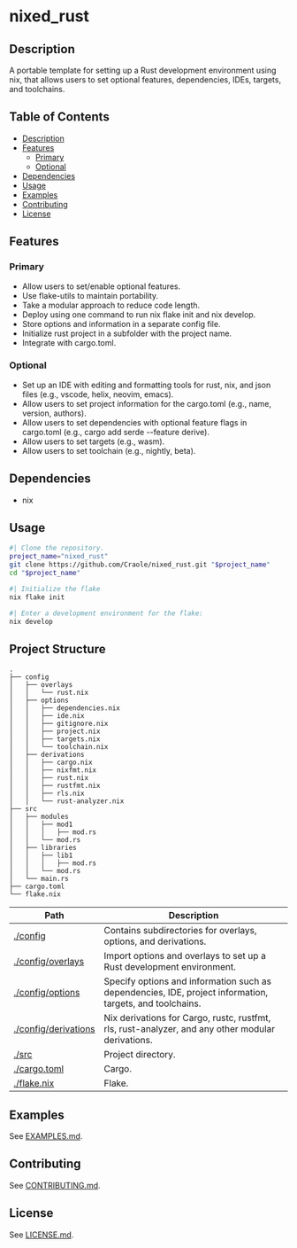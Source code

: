 # nixed_rust

## Description

A portable template for setting up a Rust development environment using nix, that allows users to set optional features, dependencies, IDEs, targets, and toolchains.

## Table of Contents

- [Description](#description)
- [Features](#features)
  - [Primary](#primary)
  - [Optional](#optional)
- [Dependencies](#dependencies)
- [Usage](#usage)
- [Examples](#examples)
- [Contributing](#contributing)
- [License](#license)

## Features

### Primary

- Allow users to set/enable optional features.
- Use flake-utils to maintain portability.
- Take a modular approach to reduce code length.
- Deploy using one command to run nix flake init and nix develop.
- Store options and information in a separate config file.
- Initialize rust project in a subfolder with the project name.
- Integrate with cargo.toml.

### Optional

- Set up an IDE with editing and formatting tools for rust, nix, and json files (e.g., vscode, helix, neovim, emacs).
- Allow users to set project information for the cargo.toml (e.g., name, version, authors).
- Allow users to set dependencies with optional feature flags in cargo.toml (e.g., cargo add serde --feature derive).
- Allow users to set targets (e.g., wasm).
- Allow users to set toolchain (e.g., nightly, beta).

## Dependencies

- nix

## Usage

```sh
#| Clone the repository.
project_name="nixed_rust"
git clone https://github.com/Craole/nixed_rust.git "$project_name"
cd "$project_name"

#| Initialize the flake
nix flake init

#| Enter a development environment for the flake:
nix develop
```

## Project Structure

```fd | as-tree
.
├── config
│   ├── overlays
│   │   └── rust.nix
│   ├── options
│   │   ├── dependencies.nix
│   │   ├── ide.nix
│   │   ├── gitignore.nix
│   │   ├── project.nix
│   │   ├── targets.nix
│   │   └── toolchain.nix
│   ├── derivations
│   │   ├── cargo.nix
│   │   ├── nixfmt.nix
│   │   ├── rust.nix
│   │   ├── rustfmt.nix
│   │   ├── rls.nix
│   │   └── rust-analyzer.nix
├── src
│   ├── modules
│   │   ├── mod1
│   │   │   ├── mod.rs
│   │   └── mod.rs
│   ├── libraries
│   │   ├── lib1
│   │   │   ├── mod.rs
│   │   └── mod.rs
│   └── main.rs
├── cargo.toml
└── flake.nix
```

|Path|Description|
|---|---|
|[./config](https://github.com/Craole/nixed_rust/tree/master/config)| Contains subdirectories for overlays, options, and derivations.|
|[./config/overlays](https://github.com/Craole/nixed_rust/tree/master/config/overlays)| Import options and overlays to set up a Rust development environment.
|[./config/options](https://github.com/Craole/nixed_rust/tree/master/config/options)| Specify options and information such as dependencies, IDE, project information, targets, and toolchains.
|[./config/derivations](https://github.com/Craole/nixed_rust/tree/master/config/derivations)| Nix derivations for Cargo, rustc, rustfmt, rls, rust-analyzer, and any other modular derivations.
|[./src](https://github.com/Craole/nixed_rust/tree/master/src)| Project directory.
|[./cargo.toml](https://github.com/Craole/nixed_rust/tree/master/cargo.toml)| Cargo.
|[./flake.nix](https://github.com/Craole/nixed_rust/tree/master/flake.nix)| Flake.

## Examples

See [EXAMPLES.md](blob/master/CONTRIBUTING.md).

## Contributing

See [CONTRIBUTING.md](https://github.com/Craole/nixed_rust/blob/master/CONTRIBUTING.md).

## License

See [LICENSE.md](https://github.com/Craole/nixed_rust/blob/master/LICENSE.md).
